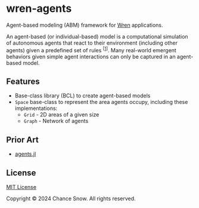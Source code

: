 # wren-agents

Agent-based modeling (ABM) framework for [Wren](https://wren.io) applications.

An agent-based (or individual-based) model is a computational simulation of autonomous agents that react to their
environment (including other agents) given a predefined set of rules <sup>[[1](http://doi.org/10.1016/j.ecolmodel.2006.04.023)]</sup>. Many real-world emergent behaviors given simple agent interactions can only be captured in an
agent-based model.

## Features
- Base-class library (BCL) to create agent-based models
- `Space` base-class to represent the area agents occupy, including these implementations:
  - `Grid` - 2D areas of a given size
  - `Graph` - Network of agents

## Prior Art
- [agents.jl](https://juliadynamics.github.io/Agents.jl/stable)

## License

[MIT License](https://opensource.org/licenses/MIT)

Copyright &copy; 2024 Chance Snow. All rights reserved.
